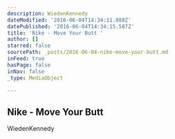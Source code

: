 ```yaml
---
description: WiedenKennedy
dateModified: '2016-06-04T14:34:11.888Z'
datePublished: '2016-06-04T14:34:15.587Z'
title: 'Nike - Move Your Butt '
author: []
starred: false
sourcePath: _posts/2016-06-04-nike-move-your-butt.md
inFeed: true
hasPage: false
inNav: false
_type: MediaObject

---
```

<article style=""><h1>Nike - Move Your Butt </h1><p>WiedenKennedy</p></article>